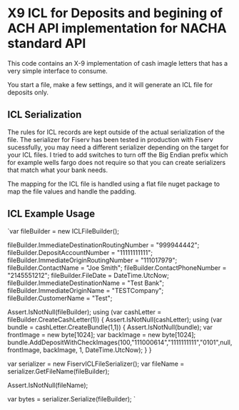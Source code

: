 # X9 ICL for Deposits and begining of ACH API implementation for NACHA standard API
This code contains an X-9 implementation of cash imagle letters that has a very simple interface to consume.

You start a file, make a few settings, and it will generate an ICL file for deposits only.

## ICL Serialization
The rules for ICL records are kept outside of the actual serialization
of the file.  The serializer for Fiserv has been tested in production with Fiserv sucessfully,  you may need a different serializer
depending on the target for your ICL files.  I tried to add switches to turn off the Big Endian prefix which for example wells fargo does not require
so that you can create serializers that match what your bank needs.

The mapping for the ICL file is handled using a flat file nuget package to map the file values and handle the padding. 

## ICL Example Usage

`var fileBuilder = new ICLFileBuilder();

fileBuilder.ImmediateDestinationRoutingNumber = "999944442";
fileBuilder.DepositAccountNumber = "11111111111";
fileBuilder.ImmediateOriginRoutingNumber = "111017979";
fileBuilder.ContactName = "Joe Smith";
fileBuilder.ContactPhoneNumber = "2145551212";
fileBuilder.FileDate = DateTime.UtcNow;
fileBuilder.ImmediateDestinationName = "Test Bank";
fileBuilder.ImmediateOriginName = "TESTCompany";
fileBuilder.CustomerName = "Test";


Assert.IsNotNull(fileBuilder);
using (var cashLetter = fileBuilder.CreateCashLetter(1))
{
    Assert.IsNotNull(cashLetter);
    using (var bundle = cashLetter.CreateBundle(1,1))
    {
        Assert.IsNotNull(bundle);
        var frontImage = new byte[1024];
        var backImage = new byte[1024];
        bundle.AddDepositWithCheckImages(100,"111000614","1111111111","0101",null,frontImage, backImage, 1, DateTime.UtcNow);
    }
}

var serializer = new FiservICLFileSerializer();
var fileName = serializer.GetFileName(fileBuilder);


Assert.IsNotNull(fileName);

var bytes = serializer.Serialize(fileBuilder);
`


